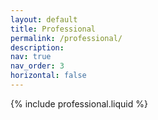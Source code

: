 ```yaml
---
layout: default
title: Professional
permalink: /professional/
description:
nav: true
nav_order: 3
horizontal: false
---
```


<div class="professional">
  {% include professional.liquid %}
</div>
